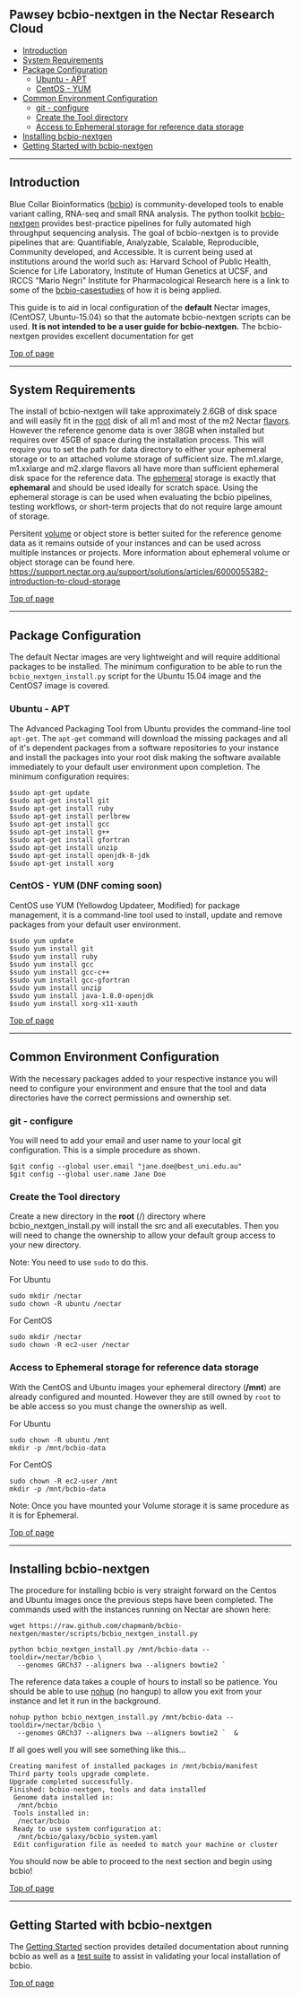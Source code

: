  <a name="top"></a>

## Pawsey bcbio-nextgen in the Nectar Research Cloud


- [Introduction](#introduction)
- [System Requirements](#system)
- [Package Configuration](#package)
  - [Ubuntu - APT](#ubuntu)
  - [CentOS - YUM](#centos)
- [Common Environment Configuration](#environ)
  - [git - configure](#git)
  - [Create the Tool directory](#tool)
  - [Access to Ephemeral storage for reference data storage](#data)
- [Installing bcbio-nextgen](#bcbio)
- [Getting Started with bcbio-nextgen](#start)

----

## Introduction <a name="introduction"></a>

Blue Collar Bioinformatics ([bcbio]) is community-developed tools to enable variant calling, RNA-seq 
and small RNA analysis. The python toolkit [bcbio-nextgen] provides best-practice pipelines for fully
 automated high throughput sequencing analysis. The goal of bcbio-nextgen is to provide pipelines that 
are: Quantifiable, Analyzable, Scalable, Reproducible, Community developed, and Accessible.  It is 
current being used at institutions around the world such as: Harvard School of Public Health, 
Science for Life Laboratory, Institute of Human Genetics at UCSF, and IRCCS "Mario Negri" Institute for 
Pharmacological Research here is a link to some of the [bcbio-casestudies] of how it is being applied.

This guide is to aid in local configuration of the **default**  Nectar images, (CentOS7, Ubuntu-15.04) 
so that the automate bcbio-nextgen scripts can be used. **It is not intended to be a user guide for
 bcbio-nextgen.** The bcbio-nextgen provides excellent documentation for get

[Top of page](#top)

----

<a name="system"></a>

## System Requirements

The install of bcbio-nextgen will take approximately 2.6GB of disk space and will easily fit in the 
[root] disk of all m1 and most of the m2 Nectar [flavors]. However the reference 
genome data is over 38GB when installed but requires over 45GB of space during the installation 
process.  This will require you to set the path for data directory to either your ephemeral 
storage or to an attached volume storage of sufficient size. The m1.xlarge, m1.xxlarge and 
m2.xlarge flavors all have more than sufficient ephemeral disk space for the reference data.
The [ephemeral] storage is exactly that **ephemaral** and should be used ideally for 
scratch space. Using the ephemeral storage is can be used when evaluating the bcbio pipelines, 
testing workflows, or short-term projects that do not require large amount of storage.   

Persitent [volume] or object store is better suited for the reference genome data as it remains 
outside of your instances and can be used across multiple instances or projects. More information
about ephemeral volume or object storage can be found here. 
https://support.nectar.org.au/support/solutions/articles/6000055382-introduction-to-cloud-storage

[Top of page](#top)

----

## Package Configuration

The default Nectar images are very lightweight and will require additional packages to be
installed. The minimum configuration to be able to run the `bcbio_nextgen_install.py` script for 
the Ubuntu 15.04 image and the CentOS7 image is covered. 

### Ubuntu - APT

The Advanced Packaging Tool from Ubuntu provides the command-line tool `apt-get`. The `apt-get` 
command will download the missing packages and all of it's dependent packages from a software 
repositories to your instance and install the packages into your root disk making the software
available immediately to your default user environment upon completion.  The minimum 
configuration requires:

```
$sudo apt-get update
$sudo apt-get install git
$sudo apt-get install ruby
$sudo apt-get install perlbrew
$sudo apt-get install gcc 
$sudo apt-get install g++ 
$sudo apt-get install gfortran
$sudo apt-get install unzip
$sudo apt-get install openjdk-8-jdk
$sudo apt-get install xorg
```

### CentOS - YUM (DNF coming soon)

CentOS use YUM (Yellowdog Updateer, Modified) for package management, it is a command-line 
tool used to install, update and remove packages from your default user environment.  

```
$sudo yum update
$sudo yum install git
$sudo yum install ruby
$sudo yum install gcc 
$sudo yum install gcc-c++
$sudo yum install gcc-gfortran
$sudo yum install unzip
$sudo yum install java-1.8.0-openjdk
$sudo yum install xorg-x11-xauth

```

[Top of page](#top)

----

## Common Environment Configuration 


With the necessary packages added to your respective instance you will need to configure
your environment and ensure that the tool and data directories have the correct permissions
and ownership set.   


### git - configure

You will need to add your email and user name to your local git configuration. This is a 
simple procedure as shown.

```
$git config --global user.email "jane.doe@best_uni.edu.au"
$git config --global user.name Jane Doe
```

### Create the Tool directory

Create a new directory in the **root** (/) directory where bcbio_nextgen_install.py will 
install the src and all executables.  Then you will need to change the ownership to allow
your default group access to your new directory.

Note: You need to use `sudo` to do this.

For Ubuntu

```
sudo mkdir /nectar
sudo chown -R ubuntu /nectar
```

For CentOS

```
sudo mkdir /nectar
sudo chown -R ec2-user /nectar
```

### Access to Ephemeral storage for reference data storage

With the CentOS and Ubuntu images your ephemeral directory (**/mnt**) are already configured and mounted. 
However they are still owned by `root` to be able access so you must change the ownership as well.

For Ubuntu

```
sudo chown -R ubuntu /mnt
mkdir -p /mnt/bcbio-data
```

For CentOS

```
sudo chown -R ec2-user /mnt
mkdir -p /mnt/bcbio-data 
```

Note: Once you have mounted your Volume storage it is same procedure as it is for Ephemeral.

[Top of page](#top)

----

<a name="bcbio"></a>


## Installing bcbio-nextgen

The procedure for installing bcbio is very straight forward on the Centos and Ubuntu images once the previous 
steps have been completed.  The commands used with the instances running on Nectar are shown here:

```
wget https://raw.github.com/chapmanb/bcbio-nextgen/master/scripts/bcbio_nextgen_install.py 

python bcbio_nextgen_install.py /mnt/bcbio-data --tooldir=/nectar/bcbio \
  --genomes GRCh37 --aligners bwa --aligners bowtie2 `
```

The reference data takes a couple of hours to install so be patience. You should be able to use
[nohup] (no hangup) to allow you exit from your instance and let it run in the background.

```
nohup python bcbio_nextgen_install.py /mnt/bcbio-data --tooldir=/nectar/bcbio \
  --genomes GRCh37 --aligners bwa --aligners bowtie2 `  & 
```

If all goes well you will see something like this...

```
Creating manifest of installed packages in /mnt/bcbio/manifest
Third party tools upgrade complete.
Upgrade completed successfully.
Finished: bcbio-nextgen, tools and data installed
 Genome data installed in:
  /mnt/bcbio
 Tools installed in:
  /nectar/bcbio
 Ready to use system configuration at:
  /mnt/bcbio/galaxy/bcbio_system.yaml
 Edit configuration file as needed to match your machine or cluster
```

You should now be able to proceed to the next section and begin using bcbio!

[Top of page](#top)

----

## Getting Started with bcbio-nextgen

The [Getting Started] section provides detailed documentation about running bcbio as well 
as a [test suite] to assist in validating your local installation of bcbio. 

[Top of page](#top)

[bcbio]: bcb.io "Blue Collar Bioinformatics"
[bcbio-nextgen]: https://bcbio-nextgen.readthedocs.org/en/latest/ "bcbio-nextgen"
[bcbio-casestudies]: https://bcbio-nextgen.readthedocs.org/en/latest/contents/introduction.html# "bcbio-casestudies"

[flavors]: https://support.nectar.org.au/support/solutions/articles/6000055380-resources-available-to-you "Nectar flavors"
[ephemeral]: https://support.nectar.org.au/support/solutions/articles/6000055382-introduction-to-cloud-storage "ephemeral"
[volume]: https://support.nectar.org.au/support/solutions/articles/6000055382-introduction-to-cloud-storage "volume"
[root]: https://support.nectar.org.au/support/solutions/articles/6000055382-introduction-to-cloud-storage "root disk"

[Getting Started]: https://bcbio-nextgen.readthedocs.org/en/latest/contents/testing.html "getting started with bcbio"
[test suite]:https://bcbio-nextgen.readthedocs.org/en/latest/contents/testing.html#test-suite "test suite"
[nohup]: https://support.nectar.org.au/support/solutions/articles/6000089713-tips-for-running-jobs-on-your-vm#nohup "nohup"
